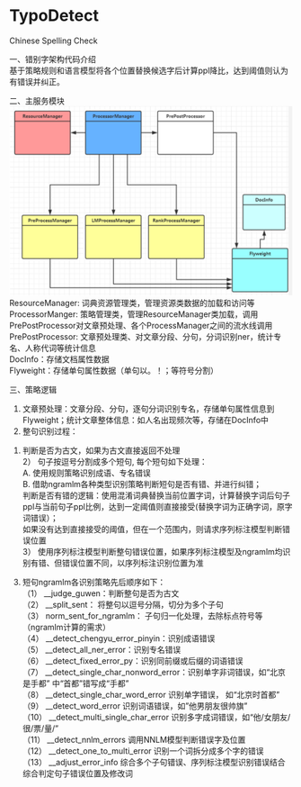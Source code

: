 # TypoDetect  
Chinese Spelling Check  

一、错别字架构代码介绍  
基于策略规则和语言模型将各个位置替换候选字后计算ppl降比，达到阈值则认为有错误并纠正。  

二、主服务模块  
![Alt text](https://github.com/yangshoujian/TypoDetect/blob/main/packages/%E9%94%99%E5%88%AB%E5%AD%97%E6%9E%B6%E6%9E%84%E5%9B%BE.png)  
ResourceManager: 词典资源管理类，管理资源类数据的加载和访问等  
ProcessorManger: 策略管理类，管理ResourceManager类加载，调用PrePostProcessor对文章预处理、各个ProcessManager之间的流水线调用  
PrePostProcessor: 文章预处理类、对文章分段、分句，分词识别ner，统计专名、人称代词等统计信息  
DocInfo：存储文档属性数据  
Flyweight：存储单句属性数据（单句以。！；等符号分割）  

三、策略逻辑  
1.  文章预处理：文章分段、分句，逐句分词识别专名，存储单句属性信息到Flyweight；统计文章整体信息：如人名出现频次等，存储在DocInfo中  
2.  整句识别过程：  
1)  判断是否为古文，如果为古文直接返回不处理  
2） 句子按逗号分割成多个短句, 每个短句如下处理：  
A. 使用规则策略识别成语、专名错误  
B. 借助ngramlm各种类型识别策略判断短句是否有错、并进行纠错；  
判断是否有错的逻辑：使用混淆词典替换当前位置字词，计算替换字词后句子ppl与当前句子ppl比例，达到一定阈值则直接接受(替换字词为正确字词，原字词错误）；   
如果没有达到直接接受的阈值，但在一个范围内，则请求序列标注模型判断错误位置  
3） 使用序列标注模型判断整句错误位置，如果序列标注模型及ngramlm均识别有错、但错误位置不同，以序列标注识别位置为准  
3. 短句ngramlm各识别策略先后顺序如下：  
（1） __judge_guwen：判断整句是否为古文  
（2） __split_sent： 将整句以逗号分隔，切分为多个子句  
（3） norm_sent_for_ngramlm： 子句归一化处理，去除标点符号等（ngramlm计算的需求）  
（4） __detect_chengyu_error_pinyin：识别成语错误  
（5） __detect_all_ner_error：识别专名错误  
（6） __detect_fixed_error_py：识别同前缀或后缀的词语错误  
（7） __detect_single_char_nonword_error：识别单字非词错误，如“北京是手都” 中“首都”错写成“手都”  
（8） __detect_single_char_word_error 识别单字错误， 如“北京时首都”  
（9） __detect_word_error 识别词语错误，如”他男朋友很帅旗”  
（10） __detect_multi_single_char_error 识别多字成词错误，如“他/女朋友/很/票/量/”  
（11） __detect_nnlm_errors 调用NNLM模型判断错误字及位置  
（12） __detect_one_to_multi_error 识别一个词拆分成多个字的错误  
（13） __adjust_error_info  综合多个子句错误、序列标注模型识别错误结合综合判定句子错误位置及修改词  
